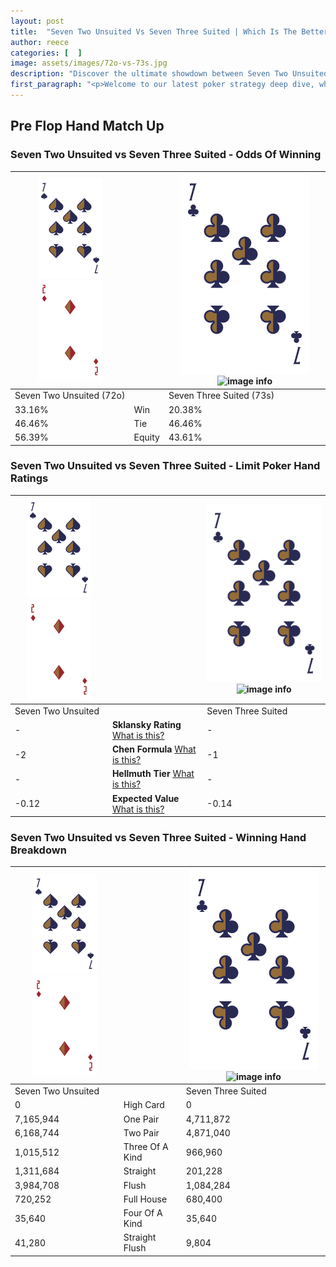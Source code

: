 ```yaml
---
layout: post
title:  "Seven Two Unsuited Vs Seven Three Suited | Which Is The Better Hand In Poker? A Complete Guide"
author: reece
categories: [  ]
image: assets/images/72o-vs-73s.jpg
description: "Discover the ultimate showdown between Seven Two Unsuited and Seven Three Suited in poker! Uncover the odds, strategies, and scenarios where one hand triumphs over the other. Get ready to up your poker game with this thrilling analysis."
first_paragraph: "<p>Welcome to our latest poker strategy deep dive, where we're pitting two distinct hands against each other in a high-stakes showdown: Seven Two Unsuited vs Seven Three Suited.</p><p>In the dynamic world of poker, every decision counts, and knowing which hand holds the upper hand is key to your success at the table.</p><p>In this article, we'll dissect these two hands, explore the scenarios where one dominates the other, and equip you with the knowledge to make strategic choices that can tip the odds in your favor.</p><p>Get ready to unravel the intriguing dynamics of these poker hands and elevate your game to new heights.</p>"
---
```




[comment]: # (sp0)

## Pre Flop Hand Match Up

<div class="table hand-ratings" markdown="1"> 



### Seven Two Unsuited vs Seven Three Suited - Odds Of Winning


    
| ![image info](assets/images/hand1/7.png) ![image info](assets/images/hand1/2o.png) |  | ![image info](assets/images/hand2/7.png) ![image info](assets/images/hand2/3s.png) |
| -------- | -------- | -------- |
| Seven Two Unsuited (72o) |  | Seven Three Suited (73s) |
| 33.16% | Win | 20.38% |
| 46.46% | Tie | 46.46% |
| 56.39% | Equity | 43.61% |




[comment]: # (sp1)



### Seven Two Unsuited vs Seven Three Suited - Limit Poker Hand Ratings


    
| ![image info](assets/images/hand1/7.png) ![image info](assets/images/hand1/2o.png) |  | ![image info](assets/images/hand2/7.png) ![image info](assets/images/hand2/3s.png) |
| -------- | -------- | -------- |
| Seven Two Unsuited |  | Seven Three Suited |
| - | **Sklansky Rating** [What is this?](/sklansky-rating-explained) | - |
| -2 | **Chen Formula** [What is this?](/chen-formula-explained) | -1 |
| - | **Hellmuth Tier** [What is this?](/Hellmuth-tier-explained) | - |
| -0.12 | **Expected Value** [What is this?](/expected-value-explained) | -0.14 |




[comment]: # (sp2)



### Seven Two Unsuited vs Seven Three Suited - Winning Hand Breakdown


    
| ![image info](assets/images/hand1/7.png) ![image info](assets/images/hand1/2o.png) |  | ![image info](assets/images/hand2/7.png) ![image info](assets/images/hand2/3s.png) |
| -------- | -------- | -------- |
| Seven Two Unsuited |  | Seven Three Suited |
| 0 | High Card | 0 |
| 7,165,944 | One Pair | 4,711,872 |
| 6,168,744 | Two Pair | 4,871,040 |
| 1,015,512 | Three Of A Kind | 966,960 |
| 1,311,684 | Straight | 201,228 |
| 3,984,708 | Flush | 1,084,284 |
| 720,252 | Full House | 680,400 |
| 35,640 | Four Of A Kind | 35,640 |
| 41,280 | Straight Flush | 9,804 |




[comment]: # (sp3)



</div>

[comment]: # (sp4)



[comment]: # (sp5)

